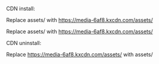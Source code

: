 CDN install:

Replace assets/ with https://media-6af8.kxcdn.com/assets/

Replace assets/ with https://media-6af8.kxcdn.com/assets/



CDN uninstall:

Replace https://media-6af8.kxcdn.com/assets/ with assets/ 
